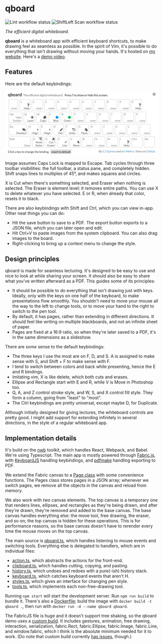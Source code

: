 # qboard

![Lint workflow status](https://github.com/pihart/qboard/workflows/Lint/badge.svg)
![ShiftLeft Scan workflow status](https://github.com/pihart/qboard/workflows/SL%20Scan/badge.svg)

_The efficient digital whiteboard._

**qboard** is a whiteboard app with efficient keyboard shortcuts, to make drawing feel as seamless as possible. In the spirit of Vim, it's possible to do everything that isn't drawing without moving your hands. It's hosted on [my website](https://cjquines.com/qboard/). Here's a [demo video](https://youtu.be/8NvXHukL8ic).

## Features

Here are the default keybindings:

![Image showing default key bindings](public/bindings.png)

Image assumes Caps Lock is mapped to Escape. Tab cycles through three toolbar visibilities: the full toolbar, a status pane, and completely hidden. Shift snaps lines to multiples of 45°, and makes squares and circles.

X is Cut when there's something selected, and Eraser when nothing is selected. The Eraser is element level: it removes entire paths. You can use X to delete whatever you have selected. E or R, when already that color, resets it to black.

There are also keybindings with Shift and Ctrl, which you can view in-app. Other neat things you can do:

- Hit the save button to save to a PDF. The export button exports to a JSON file, which you can later open and edit.
- Hit Ctrl+V to paste images from the system clipboard. You can also drag images to the board.
- Right-clicking to bring up a context menu to change the style.

## Design principles

qboard is made for seamless lecturing. It's designed to be easy to use and nice to look at while sharing your screen. It should also be easy to share what you've written afterward as a PDF. This guides some of its principles:

- It should be possible to do everything that isn't drawing just with keys. Ideally, only with the keys on one half of the keyboard, to make presentations flow smoothly. You shouldn't need to move your mouse all the way to the left to change tools, or to move your hand to the right to switch to the pen tool.
- By default, it has pages, rather than extending in different directions. It should feel like writing on multiple blackboards, and not an infinite sheet of paper.
- Pages are fixed at a 16:9 ratio, so when they're later saved to a PDF, it's in the same dimensions as a slideshow.

There are _some_ sense to the default keybindings:

- The three keys I use the most are on F, D, and S. A is assigned to make sense with S, and Shift + F to make sense with F.
- I tend to switch between colors and back while presenting, hence the E and R bindings.
- Imitating vim, X is like delete, which both cuts and erases.
- Ellipse and Rectangle start with E and R, while V is Move in Photoshop too.
- Q, A, and Z control stroke style, and W, S, and X control fill style. They form a column, going from "least" to "most".
- The Ctrl keybindings are pretty universal, except maybe D, for Duplicate.

Although initially designed for giving lectures, the whiteboard controls are pretty good. I might add support for extending infinitely in several directions, in the style of a regular whiteboard app.

## Implementation details

It's build on the [nwb](https://github.com/insin/nwb) toolkit, which handles React, Webpack, and Babel. We're using Typescript. The main app is mostly powered through [Fabric.js](http://fabricjs.com/), with [KeyboardJS](https://github.com/RobertWHurst/KeyboardJS) handling keybindings, and [pdfmake](http://pdfmake.org/#/) handling exporting to PDF.

We extend the Fabric canvas to a [Page class](src/lib/pages.ts) with some convenience functions. The Pages class stores pages in a JSON array; whenever we switch pages, we remove all the objects in the canvas and reload from memory.

We also work with _two_ canvas elements. The top canvas is a temporary one that renders lines, ellipses, and rectangles as they're being drawn, and after they're drawn, they're removed and added to the base canvas. The base canvas handles everything else: the move tool, free drawing, the eraser, and so on; the top canvas is hidden for these operations. This is for performance reasons, so the base canvas doesn't have to rerender every time the mouse moves on the top canvas.

The main source is [qboard.ts](src/lib/qboard.ts), which handles listening to mouse events and switching tools. Everything else is delegated to handlers, which are in individual files:

- [action.ts](src/lib/action.ts), which abstracts the actions for the front-end.
- [clipboard.ts](src/lib/clipboard.ts), which handles cutting, copying, and pasting.
- [history.ts](src/lib/history.ts), which undoes and redoes with a pure(-ish) history stack.
- [keyboard.ts](src/lib/keyboard.ts), which catches keyboard events that aren't H.
- [styles.ts](src/lib/styles.ts), which gives an interface for changing pen style.
- [tools.ts](src/lib/tools.ts), which implements each non-free-drawing tool.

Running `npm start` will start the development server. Run `npm run build` to bundle it. There's also a [Dockerfile](Dockerfile); build the image with `docker build -t qboard .`, then run with `docker run -d --name qboard qboard`.

The FabricJS file is huge and it doesn't support tree shaking, so the qboard demo uses a [custom build](http://fabricjs.com/build/). It includes gestures, animation, free drawing, interaction, serialization, fabric.Rect, fabric.Ellipse, fabric.Image, fabric.Line, and window.fabric, which I think is the absolute minimum needed for it to work. (Do note that custom build currently [has issues](https://github.com/fabricjs/fabric.js/issues/6624), though.)

